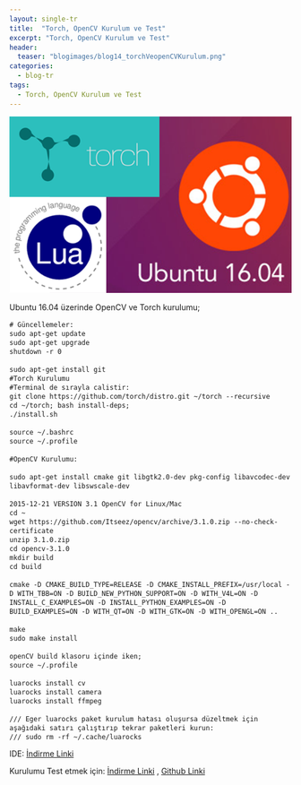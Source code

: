 ```yaml
---
layout: single-tr
title:  "Torch, OpenCV Kurulum ve Test"
excerpt: "Torch, OpenCV Kurulum ve Test"
header:
  teaser: "blogimages/blog14_torchVeopenCVKurulum.png"
categories:
  - blog-tr
tags:
  - Torch, OpenCV Kurulum ve Test
---
```


![epub](/images/blogimages/blog14_torchVeopenCVKurulum.png "torch")<br>

Ubuntu 16.04 üzerinde OpenCV ve Torch kurulumu;

```
# Güncellemeler:
sudo apt-get update
sudo apt-get upgrade
shutdown -r 0

sudo apt-get install git 
#Torch Kurulumu
#Terminal de sırayla calistir:
git clone https://github.com/torch/distro.git ~/torch --recursive
cd ~/torch; bash install-deps;
./install.sh

source ~/.bashrc
source ~/.profile

#OpenCV Kurulumu:

sudo apt-get install cmake git libgtk2.0-dev pkg-config libavcodec-dev libavformat-dev libswscale-dev

2015-12-21 VERSION 3.1 OpenCV for Linux/Mac
cd ~
wget https://github.com/Itseez/opencv/archive/3.1.0.zip --no-check-certificate
unzip 3.1.0.zip
cd opencv-3.1.0
mkdir build
cd build

cmake -D CMAKE_BUILD_TYPE=RELEASE -D CMAKE_INSTALL_PREFIX=/usr/local -D WITH_TBB=ON -D BUILD_NEW_PYTHON_SUPPORT=ON -D WITH_V4L=ON -D INSTALL_C_EXAMPLES=ON -D INSTALL_PYTHON_EXAMPLES=ON -D BUILD_EXAMPLES=ON -D WITH_QT=ON -D WITH_GTK=ON -D WITH_OPENGL=ON ..

make
sudo make install

openCV build klasoru içinde iken;
source ~/.profile

luarocks install cv
luarocks install camera
luarocks install ffmpeg

/// Eger luarocks paket kurulum hatası oluşursa düzeltmek için aşağıdaki satırı çalıştırıp tekrar paketleri kurun:
/// sudo rm -rf ~/.cache/luarocks
```

IDE: 
[İndirme Linki](https://eclipse.org/ldt/ "Link")

Kurulumu Test etmek için:
[İndirme Linki](/files/TEST_LUA_Torch_OpenCV.zip "Link") , 
[Github Linki](https://github.com/akifmt/LuaOpenCVTorch "Link")





